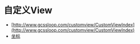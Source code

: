 # 自定义View

* [http://www.gcssloop.com/customview/CustomViewIndex](http://www.gcssloop.com/customview/CustomViewIndex)
* [坐标](坐标.md)
